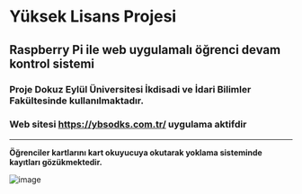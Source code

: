 # Yüksek Lisans Projesi 
## Raspberry Pi ile web uygulamalı öğrenci devam kontrol sistemi 
### Proje Dokuz Eylül Üniversitesi İkdisadi ve İdari Bilimler Fakültesinde kullanılmaktadır. 
### Web sitesi https://ybsodks.com.tr/ uygulama aktifdir
---
**Öğrenciler kartlarını kart okuyucuya okutarak yoklama sisteminde kayıtları gözükmektedir.** 

![image](https://github.com/erdemavlagi/PHP-ile-Rasperi-pi-Kontroll--renci-Devam-Takip-Kontrol-Sistemi/assets/114666652/9b5bf86d-7559-4678-b5dc-49d2de44ecc7)

